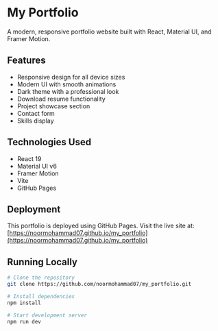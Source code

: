 # My Portfolio

A modern, responsive portfolio website built with React, Material UI, and Framer Motion.

## Features

- Responsive design for all device sizes
- Modern UI with smooth animations
- Dark theme with a professional look
- Download resume functionality
- Project showcase section
- Contact form
- Skills display

## Technologies Used

- React 19
- Material UI v6
- Framer Motion
- Vite
- GitHub Pages

## Deployment

This portfolio is deployed using GitHub Pages. Visit the live site at: [https://noormohammad07.github.io/my_portfolio](https://noormohammad07.github.io/my_portfolio)

## Running Locally

```bash
# Clone the repository
git clone https://github.com/noormohammad07/my_portfolio.git

# Install dependencies
npm install

# Start development server
npm run dev
```
